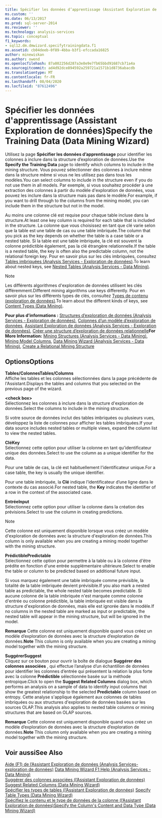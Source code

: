 ```yaml
---
title: Spécifier les données d’apprentissage (Assistant Exploration de données) | Microsoft Docs
ms.custom: ''
ms.date: 06/13/2017
ms.prod: sql-server-2014
ms.reviewer: ''
ms.technology: analysis-services
ms.topic: conceptual
f1_keywords:
- sql12.dm.dmwizard.specifytrainingdata.f1
ms.assetid: cb04deeb-0f89-4bba-b3f1-efccada16825
author: minewiskan
ms.author: owend
ms.openlocfilehash: 87a802256d287a3e8e9e7fb65bbd91687cb71a4a
ms.sourcegitcommit: ad4d92dce894592a259721a1571b1d8736abacdb
ms.translationtype: MT
ms.contentlocale: fr-FR
ms.lasthandoff: 08/04/2020
ms.locfileid: "87612496"
---
```

# <a name="specify-the-training-data-data-mining-wizard"></a><span data-ttu-id="67499-102">Spécifier les données d'apprentissage (Assistant Exploration de données)</span><span class="sxs-lookup"><span data-stu-id="67499-102">Specify the Training Data (Data Mining Wizard)</span></span>
  <span data-ttu-id="67499-103">Utilisez la page **Spécifier les données d’apprentissage** pour identifier les colonnes à inclure dans la structure d’exploration de données.</span><span class="sxs-lookup"><span data-stu-id="67499-103">Use the **Specify the Training Data** page to identify which columns to include in the mining structure.</span></span> <span data-ttu-id="67499-104">Vous pouvez sélectionner des colonnes à inclure même dans la structure même si vous ne les utilisez pas dans tous les modèles.</span><span class="sxs-lookup"><span data-stu-id="67499-104">You can select columns to include in the structure even if you do not use them in all models.</span></span> <span data-ttu-id="67499-105">Par exemple, si vous souhaitez procéder à une extraction des colonnes à partir du modèle d'exploration de données, vous pouvez les inclure dans la structure mais pas dans le modèle.</span><span class="sxs-lookup"><span data-stu-id="67499-105">For example, if you want to drill through to the columns from the mining model, you can include them in the structure but not in the model.</span></span>  
  
 <span data-ttu-id="67499-106">Au moins une colonne clé est requise pour chaque table incluse dans la structure.</span><span class="sxs-lookup"><span data-stu-id="67499-106">At least one key column is required for each table that is included in the structure.</span></span> <span data-ttu-id="67499-107">La colonne que vous choisissez en tant que clé varie selon que la table est une table de cas ou une table imbriquée.</span><span class="sxs-lookup"><span data-stu-id="67499-107">The column that you pick as the key depends on whether the table is a case table or a nested table.</span></span> <span data-ttu-id="67499-108">Si la table est une table imbriquée, la clé est souvent la colonne prédictible également, pas la clé étrangère relationnelle.</span><span class="sxs-lookup"><span data-stu-id="67499-108">If the table is a nested table, the key is often also the predictable column, not the relational foreign key.</span></span> <span data-ttu-id="67499-109">Pour en savoir plus sur les clés imbriquées, consultez [Tables imbriquées &#40;Analysis Services - Exploration de données&#41;](data-mining/nested-tables-analysis-services-data-mining.md).</span><span class="sxs-lookup"><span data-stu-id="67499-109">To learn about nested keys, see [Nested Tables &#40;Analysis Services - Data Mining&#41;](data-mining/nested-tables-analysis-services-data-mining.md).</span></span>  
  
> [!NOTE]  
>  <span data-ttu-id="67499-110">Les différents algorithmes d'exploration de données utilisent les clés différemment.</span><span class="sxs-lookup"><span data-stu-id="67499-110">Different mining algorithms use keys differently.</span></span> <span data-ttu-id="67499-111">Pour en savoir plus sur les différents types de clés, consultez [Types de contenu &#40;exploration de données&#41;](data-mining/content-types-data-mining.md).</span><span class="sxs-lookup"><span data-stu-id="67499-111">To learn about the different kinds of keys, see [Content Types &#40;Data Mining&#41;](data-mining/content-types-data-mining.md).</span></span>  
  
 <span data-ttu-id="67499-112">**Pour plus d’informations :** [Structures d’exploration de données &#40;Analysis Services - Exploration de données&#41;](data-mining/mining-structures-analysis-services-data-mining.md), [Colonnes d’un modèle d’exploration de données](data-mining/mining-model-columns.md), [Assistant Exploration de données &#40;Analysis Services - Exploration de données&#41;](data-mining/data-mining-wizard-analysis-services-data-mining.md), [Créer une structure d’exploration de données relationnelle](data-mining/create-a-relational-mining-structure.md)</span><span class="sxs-lookup"><span data-stu-id="67499-112">**For More Information:** [Mining Structures &#40;Analysis Services - Data Mining&#41;](data-mining/mining-structures-analysis-services-data-mining.md), [Mining Model Columns](data-mining/mining-model-columns.md), [Data Mining Wizard &#40;Analysis Services - Data Mining&#41;](data-mining/data-mining-wizard-analysis-services-data-mining.md), [Create a Relational Mining Structure](data-mining/create-a-relational-mining-structure.md)</span></span>  
  
## <a name="options"></a><span data-ttu-id="67499-113">Options</span><span class="sxs-lookup"><span data-stu-id="67499-113">Options</span></span>  
 <span data-ttu-id="67499-114">**Tables/Colonnes**</span><span class="sxs-lookup"><span data-stu-id="67499-114">**Tables/Columns**</span></span>  
 <span data-ttu-id="67499-115">Affiche les tables et les colonnes sélectionnées dans la page précédente de l'Assistant.</span><span class="sxs-lookup"><span data-stu-id="67499-115">Displays the tables and columns that you selected on the previous page of the wizard.</span></span>  
  
 **\<check box>**  
 <span data-ttu-id="67499-116">Sélectionnez les colonnes à inclure dans la structure d'exploration de données.</span><span class="sxs-lookup"><span data-stu-id="67499-116">Select the columns to include in the mining structure.</span></span>  
  
 <span data-ttu-id="67499-117">Si votre source de données inclut des tables imbriquées ou plusieurs vues, développez la liste de colonnes pour afficher les tables imbriquées.</span><span class="sxs-lookup"><span data-stu-id="67499-117">If your data source includes nested tables or multiple views, expand the column list to view the nested tables.</span></span>  
  
 <span data-ttu-id="67499-118">**Clé**</span><span class="sxs-lookup"><span data-stu-id="67499-118">**Key**</span></span>  
 <span data-ttu-id="67499-119">Sélectionnez cette option pour utiliser la colonne en tant qu'identificateur unique des données.</span><span class="sxs-lookup"><span data-stu-id="67499-119">Select to use the column as a unique identifier for the data.</span></span>  
  
 <span data-ttu-id="67499-120">Pour une table de cas, la clé est habituellement l'identificateur unique.</span><span class="sxs-lookup"><span data-stu-id="67499-120">For a case table, the key is usually the unique identifier.</span></span>  
  
 <span data-ttu-id="67499-121">Pour une table imbriquée, la **Clé** indique l’identificateur d’une ligne dans le contexte du cas associé.</span><span class="sxs-lookup"><span data-stu-id="67499-121">For nested table, the **Key** indicates the identifier of a row in the context of the associated case.</span></span>  
  
 <span data-ttu-id="67499-122">**Entrée**</span><span class="sxs-lookup"><span data-stu-id="67499-122">**Input**</span></span>  
 <span data-ttu-id="67499-123">Sélectionnez cette option pour utiliser la colonne dans la création des prévisions.</span><span class="sxs-lookup"><span data-stu-id="67499-123">Select to use the column in creating predictions.</span></span>  
  
> [!NOTE]  
>  <span data-ttu-id="67499-124">Cette colonne est uniquement disponible lorsque vous créez un modèle d'exploration de données avec la structure d'exploration de données.</span><span class="sxs-lookup"><span data-stu-id="67499-124">This column is only available when you are creating a mining model together with the mining structure.</span></span>  
  
 <span data-ttu-id="67499-125">**Prédictible**</span><span class="sxs-lookup"><span data-stu-id="67499-125">**Predictable**</span></span>  
 <span data-ttu-id="67499-126">Sélectionnez cette option pour permettre à la table ou à la colonne d'être prédite en fonction d'une entrée supplémentaire ultérieure.</span><span class="sxs-lookup"><span data-stu-id="67499-126">Select to enable the table or column to be predicted based on additional future input.</span></span>  
  
 <span data-ttu-id="67499-127">Si vous marquez également une table imbriquée comme prévisible, la totalité de la table imbriquée devient prévisible.</span><span class="sxs-lookup"><span data-stu-id="67499-127">If you also mark a nested table as predictable, the whole nested table becomes predictable.</span></span> <span data-ttu-id="67499-128">Si aucune colonne de la table imbriquée n'est marquée comme colonne d'entrée ou colonne prédictible, la table imbriquée est visible dans la structure d'exploration de données, mais elle est ignorée dans le modèle.</span><span class="sxs-lookup"><span data-stu-id="67499-128">If no columns in the nested table are marked as input or predictable, the nested table will appear in the mining structure, but will be ignored in the model.</span></span>  
  
 <span data-ttu-id="67499-129">**Remarque** Cette colonne est uniquement disponible quand vous créez un modèle d’exploration de données avec la structure d’exploration de données.</span><span class="sxs-lookup"><span data-stu-id="67499-129">**Note** This column is only available when you are creating a mining model together with the mining structure.</span></span>  
  
 <span data-ttu-id="67499-130">**Suggérer**</span><span class="sxs-lookup"><span data-stu-id="67499-130">**Suggest**</span></span>  
 <span data-ttu-id="67499-131">Cliquez sur ce bouton pour ouvrir la boîte de dialogue **Suggérer des colonnes associées** , qui effectue l’analyse d’un échantillon de données pour identifier les colonnes d’entrée qui présentent la relation la plus forte avec la colonne **Prédictible** sélectionnée basée sur la méthode entropique.</span><span class="sxs-lookup"><span data-stu-id="67499-131">Click to open the **Suggest Related Columns** dialog box, which performs an analysis on a sample of data to identify input columns that show the greatest relationship to the selected **Predictable** column based on entropy.</span></span> <span data-ttu-id="67499-132">Cette analyse s'applique également aux colonnes de tables imbriquées ou aux structures d'exploration de données basées sur les sources OLAP.</span><span class="sxs-lookup"><span data-stu-id="67499-132">This analysis also applies to nested table columns or mining structures that are based on OLAP sources.</span></span>  
  
 <span data-ttu-id="67499-133">**Remarque** Cette colonne est uniquement disponible quand vous créez un modèle d’exploration de données avec la structure d’exploration de données.</span><span class="sxs-lookup"><span data-stu-id="67499-133">**Note** This column only available when you are creating a mining model together with the mining structure.</span></span>  
  
## <a name="see-also"></a><span data-ttu-id="67499-134">Voir aussi</span><span class="sxs-lookup"><span data-stu-id="67499-134">See Also</span></span>  
 <span data-ttu-id="67499-135">[Aide (F1) de l’Assistant Exploration de données &#40;Analysis Services-exploration de données&#41;](data-mining-wizard-f1-help-analysis-services-data-mining.md) </span><span class="sxs-lookup"><span data-stu-id="67499-135">[Data Mining Wizard F1 Help &#40;Analysis Services - Data Mining&#41;](data-mining-wizard-f1-help-analysis-services-data-mining.md) </span></span>  
 <span data-ttu-id="67499-136">[Suggérer des colonnes associées &#40;l’Assistant Exploration de données&#41;](suggest-related-columns-data-mining-wizard.md) </span><span class="sxs-lookup"><span data-stu-id="67499-136">[Suggest Related Columns &#40;Data Mining Wizard&#41;](suggest-related-columns-data-mining-wizard.md) </span></span>  
 <span data-ttu-id="67499-137">[Spécifier les types de tables &#40;l’Assistant Exploration de données&#41;](specify-table-types-data-mining-wizard.md) </span><span class="sxs-lookup"><span data-stu-id="67499-137">[Specify Table Types &#40;Data Mining Wizard&#41;](specify-table-types-data-mining-wizard.md) </span></span>  
 [<span data-ttu-id="67499-138">Spécifiez le contenu et le type de données de la colonne &#40;l’Assistant Exploration de données&#41;</span><span class="sxs-lookup"><span data-stu-id="67499-138">Specify the Column's Content and Data Type &#40;Data Mining Wizard&#41;</span></span>](specify-the-column-s-content-and-data-type-data-mining-wizard.md)  
  
  
